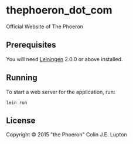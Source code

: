 # thephoeron_dot_com

Official Website of The Phoeron

## Prerequisites

You will need [Leiningen][] 2.0.0 or above installed.

[leiningen]: https://github.com/technomancy/leiningen

## Running

To start a web server for the application, run:

    lein run

## License

Copyright © 2015 "the Phoeron" Colin J.E. Lupton
